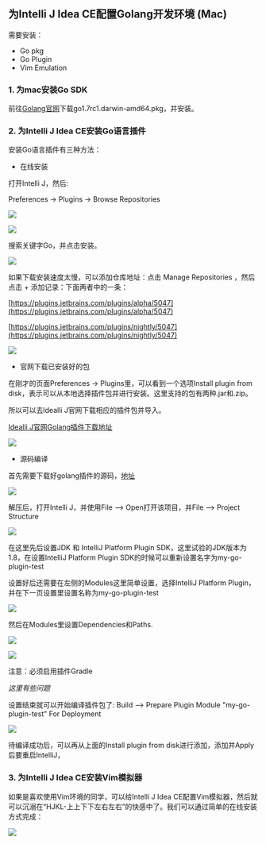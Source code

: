 ## 为Intelli J Idea CE配置Golang开发环境 (Mac)

需要安装：

* Go pkg
* Go Plugin
* Vim Emulation

### 1. 为mac安装Go SDK

前往[Golang官网](https://golang.org/dl/)下载go1.7rc1.darwin-amd64.pkg，并安装。


### 2. 为Intelli J Idea CE安装Go语言插件

安装Go语言插件有三种方法：

* 在线安装

打开Intelli J，然后:

Preferences -> Plugins -> Browse Repositories

![](https://github.com/maxwell92/TechTips/blob/master/pics/preference.png)

![](https://github.com/maxwell92/TechTips/blob/master/pics/plugins.png)

搜索关键字Go，并点击安装。

![](https://github.com/maxwell92/TechTips/blob/master/pics/searchgo.png)

如果下载安装速度太慢，可以添加仓库地址：点击 Manage Repositories ，然后点击 + 添加记录：下面两者中的一条：

[https://plugins.jetbrains.com/plugins/alpha/5047](https://plugins.jetbrains.com/plugins/alpha/5047)

[https://plugins.jetbrains.com/plugins/nightly/5047](https://plugins.jetbrains.com/plugins/nightly/5047)

![](https://github.com/maxwell92/TechTips/blob/master/pics/addrepo.png)


* 官网下载已安装好的包

在刚才的页面Preferences -> Plugins里，可以看到一个选项Install plugin from disk，表示可以从本地选择插件包并进行安装。这里支持的包有两种.jar和.zip。

所以可以去Idealli J官网下载相应的插件包并导入。

[Idealli J官网Golang插件下载地址](https://plugins.jetbrains.com/plugin/5047?pr=idea)

![](https://github.com/maxwell92/TechTips/blob/master/pics/ideapr.png)

* 源码编译

首先需要下载好golang插件的源码，[地址](https://github.com/go-lang-plugin-org/go-lang-idea-plugin)

![](https://github.com/maxwell92/TechTips/blob/master/pics/gitgoplugin.png)

解压后，打开Intelli J，并使用File --> Open打开该项目，并File --> Project Structure

![](https://github.com/maxwell92/TechTips/blob/master/pics/projectstructure.png)

在这里先后设置JDK 和 IntelliJ Platform Plugin SDK，这里试验的JDK版本为1.8，在设置IntelliJ Platform Plugin SDK的时候可以重新设置名字为my-go-plugin-test

设置好后还需要在左侧的Modules这里简单设置，选择IntelliJ Platform Plugin，并在下一页设置里设置名称为my-go-plugin-test

![](https://github.com/maxwell92/TechTips/blob/master/pics/modulenext.png)

然后在Modules里设置Dependencies和Paths. 

![](https://github.com/maxwell92/TechTips/blob/master/pics/moduledepedent.png)

![](https://github.com/maxwell92/TechTips/blob/master/pics/modulepath.png)

注意：必须启用插件Gradle

*这里有些问题*

设置结束就可以开始编译插件包了: Build --> Prepare Plugin Module "my-go-plugin-test" For Deployment 

![](https://github.com/maxwell92/TechTips/blob/master/pics/build.png)

待编译成功后，可以再从上面的Install plugin from disk进行添加，添加并Apply后要重启IntelliJ，

### 3. 为Intelli J Idea CE安装Vim模拟器

如果是喜欢使用Vim环境的同学，可以给Intelli J Idea CE配置Vim模拟器，然后就可以沉溺在“HJKL-上上下下左右左右”的快感中了。我们可以通过简单的在线安装方式完成：

![](https://github.com/maxwell92/TechTips/blob/master/pics/idealli%20j%20vim.png)






